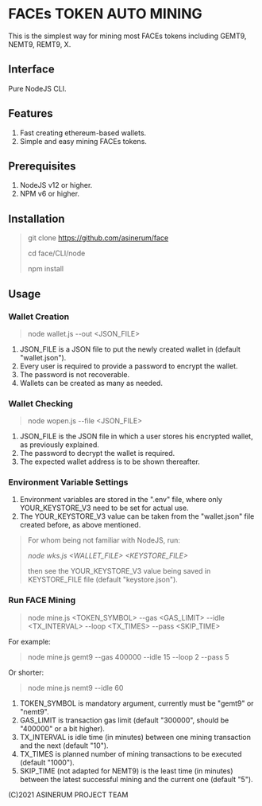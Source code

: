 # FACEs TOKEN AUTO MINING
This is the simplest way for mining most FACEs tokens including GEMT9, NEMT9, REMT9, X.

## Interface
Pure NodeJS CLI.

## Features
1. Fast creating ethereum-based wallets.
2. Simple and easy mining FACEs tokens.

## Prerequisites
1. NodeJS v12 or higher.
2. NPM v6 or higher.

## Installation
> 
> git clone https://github.com/asinerum/face 
> 
> cd face/CLI/node 
> 
> npm install 
> 

## Usage
### Wallet Creation
> 
> node wallet.js --out &lt;JSON_FILE&gt;
> 
1. JSON_FILE is a JSON file to put the newly created wallet in (default "wallet.json").
2. Every user is required to provide a password to encrypt the wallet.
3. The password is not recoverable.
4. Wallets can be created as many as needed.
### Wallet Checking
> 
> node wopen.js --file &lt;JSON_FILE&gt;
> 
1. JSON_FILE is the JSON file in which a user stores his encrypted wallet, as previously explained.
2. The password to decrypt the wallet is required.
3. The expected wallet address is to be shown thereafter.
### Environment Variable Settings
1. Environment variables are stored in the ".env" file, where only YOUR_KEYSTORE_V3 need to be set for actual use.
2. The YOUR_KEYSTORE_V3 value can be taken from the "wallet.json" file created before, as above mentioned.
> 
> For whom being not familiar with NodeJS, run:
> 
> *node wks.js &lt;WALLET_FILE&gt; &lt;KEYSTORE_FILE&gt;*
> 
> then see the YOUR_KEYSTORE_V3 value being saved in KEYSTORE_FILE file (default "keystore.json").
> 
### Run FACE Mining
> 
> node mine.js &lt;TOKEN_SYMBOL&gt; --gas &lt;GAS_LIMIT&gt; --idle &lt;TX_INTERVAL&gt; --loop &lt;TX_TIMES&gt; --pass &lt;SKIP_TIME&gt;
> 
For example:
> 
> node mine.js gemt9 --gas 400000 --idle 15 --loop 2 --pass 5
> 
Or shorter:
> 
> node mine.js nemt9 --idle 60
> 

1. TOKEN_SYMBOL is mandatory argument, currently must be "gemt9" or "nemt9".
2. GAS_LIMIT is transaction gas limit (default "300000", should be "400000" or a bit higher).
3. TX_INTERVAL is idle time (in minutes) between one mining transaction and the next (default "10").
4. TX_TIMES is planned number of mining transactions to be executed (default "1000").
5. SKIP_TIME (not adapted for NEMT9) is the least time (in minutes) between the latest successful mining and the current one (default "5").

(C)2021 ASINERUM PROJECT TEAM
